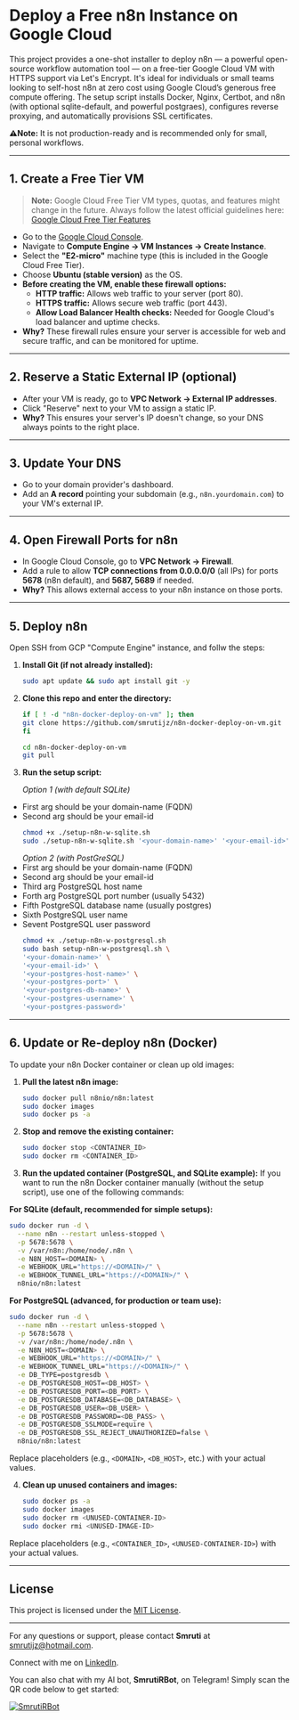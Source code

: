 # Deploy a Free n8n Instance on Google Cloud

This project provides a one-shot installer to deploy n8n — a powerful open-source workflow automation tool — on a free-tier Google Cloud VM with HTTPS support via Let's Encrypt. It's ideal for individuals or small teams looking to self-host n8n at zero cost using Google Cloud’s generous free compute offering. The setup script installs Docker, Nginx, Certbot, and n8n (with optional sqlite-default, and powerful postgraes), configures reverse proxying, and automatically provisions SSL certificates.

**⚠️Note:** It is not production-ready and is recommended only for small, personal workflows.

---

## 1. Create a Free Tier VM

> **Note:** Google Cloud Free Tier VM types, quotas, and features might change in the future. Always follow the latest official guidelines here:  
> [Google Cloud Free Tier Features](https://cloud.google.com/free/docs/free-cloud-features)


- Go to the [Google Cloud Console](https://console.cloud.google.com/).
- Navigate to **Compute Engine → VM Instances → Create Instance**.
- Select the **"E2-micro"** machine type (this is included in the Google Cloud Free Tier).
- Choose **Ubuntu (stable version)** as the OS.
- **Before creating the VM, enable these firewall options:**
  - **HTTP traffic:** Allows web traffic to your server (port 80).
  - **HTTPS traffic:** Allows secure web traffic (port 443).
  - **Allow Load Balancer Health checks:** Needed for Google Cloud's load balancer and uptime checks.
- **Why?** These firewall rules ensure your server is accessible for web and secure traffic, and can be monitored for uptime.

---

## 2. Reserve a Static External IP (optional)

- After your VM is ready, go to **VPC Network → External IP addresses**.
- Click "Reserve" next to your VM to assign a static IP.
- **Why?** This ensures your server's IP doesn't change, so your DNS always points to the right place.

---

## 3. Update Your DNS

- Go to your domain provider's dashboard.
- Add an **A record** pointing your subdomain (e.g., `n8n.yourdomain.com`) to your VM's external IP.

---

## 4. Open Firewall Ports for n8n

- In Google Cloud Console, go to **VPC Network → Firewall**.
- Add a rule to allow **TCP connections from 0.0.0.0/0** (all IPs) for ports **5678** (n8n default), and **5687, 5689** if needed.
- **Why?** This allows external access to your n8n instance on those ports.

---

## 5. Deploy n8n

Open SSH from GCP "Compute Engine" instance, and follw the steps:

1. **Install Git (if not already installed):**
   ```bash
   sudo apt update && sudo apt install git -y
   ```

2. **Clone this repo and enter the directory:**
   ```bash
   if [ ! -d "n8n-docker-deploy-on-vm" ]; then
   git clone https://github.com/smrutijz/n8n-docker-deploy-on-vm.git
   fi

   cd n8n-docker-deploy-on-vm
   git pull
   ```

3. **Run the setup script:**

   *Option 1 (with default SQLite)*
- First arg should be your domain-name (FQDN)
- Second arg should be your email-id
   ```bash
   chmod +x ./setup-n8n-w-sqlite.sh
   sudo ./setup-n8n-w-sqlite.sh '<your-domain-name>' '<your-email-id>'
   ```
   *Option 2 (with PostGreSQL)*
- First arg should be your domain-name (FQDN)
- Second arg should be your email-id
- Third arg PostgreSQL host name
- Forth arg PostgreSQL port number (usually 5432)
- Fifth PostgreSQL database name (usually postgres)
- Sixth PostgreSQL user name
- Sevent PostgreSQL user password
   ```bash
   chmod +x ./setup-n8n-w-postgresql.sh
   sudo bash setup-n8n-w-postgresql.sh \
  '<your-domain-name>' \
  '<your-email-id>' \
  '<your-postgres-host-name>' \
  '<your-postgres-port>' \
  '<your-postgres-db-name>' \
  '<your-postgres-username>' \
  '<your-postgres-password>'
   ```


---

## 6. Update or Re-deploy n8n (Docker)

To update your n8n Docker container or clean up old images:

1. **Pull the latest n8n image:**
   ```bash
   sudo docker pull n8nio/n8n:latest
   sudo docker images
   sudo docker ps -a
   ```

2. **Stop and remove the existing container:**
   ```bash
   sudo docker stop <CONTAINER_ID>
   sudo docker rm <CONTAINER_ID>
   ```

3. **Run the updated container (PostgreSQL, and SQLite example):**
If you want to run the n8n Docker container manually (without the setup script), use one of the following commands:

**For SQLite (default, recommended for simple setups):**
```bash
sudo docker run -d \
  --name n8n --restart unless-stopped \
  -p 5678:5678 \
  -v /var/n8n:/home/node/.n8n \
  -e N8N_HOST=<DOMAIN> \
  -e WEBHOOK_URL="https://<DOMAIN>/" \
  -e WEBHOOK_TUNNEL_URL="https://<DOMAIN>/" \
  n8nio/n8n:latest
```

**For PostgreSQL (advanced, for production or team use):**
```bash
sudo docker run -d \
  --name n8n --restart unless-stopped \
  -p 5678:5678 \
  -v /var/n8n:/home/node/.n8n \
  -e N8N_HOST=<DOMAIN> \
  -e WEBHOOK_URL="https://<DOMAIN>/" \
  -e WEBHOOK_TUNNEL_URL="https://<DOMAIN>/" \
  -e DB_TYPE=postgresdb \
  -e DB_POSTGRESDB_HOST=<DB_HOST> \
  -e DB_POSTGRESDB_PORT=<DB_PORT> \
  -e DB_POSTGRESDB_DATABASE=<DB_DATABASE> \
  -e DB_POSTGRESDB_USER=<DB_USER> \
  -e DB_POSTGRESDB_PASSWORD=<DB_PASS> \
  -e DB_POSTGRESDB_SSLMODE=require \
  -e DB_POSTGRESDB_SSL_REJECT_UNAUTHORIZED=false \
  n8nio/n8n:latest
```

Replace placeholders (e.g., `<DOMAIN>`, `<DB_HOST>`, etc.) with your actual values.

4. **Clean up unused containers and images:**
   ```bash
   sudo docker ps -a
   sudo docker images
   sudo docker rm <UNUSED-CONTAINER-ID>
   sudo docker rmi <UNUSED-IMAGE-ID>
   ```

Replace placeholders (e.g., `<CONTAINER_ID>`, `<UNUSED-CONTAINER-ID>`) with your actual values.

---


## License

This project is licensed under the [MIT License](https://opensource.org/licenses/MIT).

---

For any questions or support, please contact **Smruti** at [smrutijz@hotmail.com](mailto:smrutijz@hotmail.com).

Connect with me on [LinkedIn](https://www.linkedin.com/in/smrutijz/).

You can also chat with my AI bot, **SmrutiRBot**, on Telegram! Simply scan the QR code below to get started:

[![SmrutiRBot](img/smruti-r-bot-telegram-qr-code.png)](https://t.me/SmrutiRBot)
